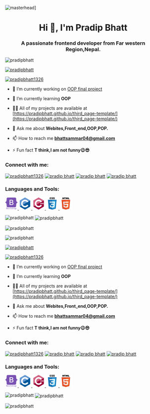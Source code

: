 ![masterhead](https://www.digitaladlectio.com/wp-content/uploads/2020/04/New-PNC-Animated-Banners.gif)]
<h1 align="center">Hi 👋, I'm Pradip Bhatt</h1>
<h3 align="center">A passionate frontend developer from Far western Region,Nepal.</h3>

<p align="left"> <img src="https://komarev.com/ghpvc/?username=pradipbhatt&label=Profile%20views&color=0e75b6&style=flat" alt="pradipbhatt" /> </p>

<p align="left"> <a href="https://github.com/ryo-ma/github-profile-trophy"><img src="https://github-profile-trophy.vercel.app/?username=pradipbhatt" alt="pradipbhatt" /></a> </p>

<p align="left"> <a href="https://twitter.com/pradipbhatt1326" target="blank"><img src="https://img.shields.io/twitter/follow/pradipbhatt1326?logo=twitter&style=for-the-badge" alt="pradipbhatt1326" /></a> </p>

- 🔭 I’m currently working on [OOP final project](https://github.com/pradipbhatt/OOP-_final-projects)

- 🌱 I’m currently learning **OOP**

- 👨‍💻 All of my projects are available at [https://pradipbhatt.github.io/third_page-template/](https://pradipbhatt.github.io/third_page-template/)

- 💬 Ask me about **Webites,Front_end,OOP,POP.**

- 📫 How to reach me **bhattsammar04@gmail.com**

- ⚡ Fun fact **T think,I am not funny😉😎**

<h3 align="left">Connect with me:</h3>
<p align="left">
<a href="https://twitter.com/pradipbhatt1326" target="blank"><img align="center" src="https://raw.githubusercontent.com/rahuldkjain/github-profile-readme-generator/master/src/images/icons/Social/twitter.svg" alt="pradipbhatt1326" height="30" width="40" /></a>
<a href="https://linkedin.com/in/pradip bhatt" target="blank"><img align="center" src="https://raw.githubusercontent.com/rahuldkjain/github-profile-readme-generator/master/src/images/icons/Social/linked-in-alt.svg" alt="pradip bhatt" height="30" width="40" /></a>
<a href="https://fb.com/pradip bhatt" target="blank"><img align="center" src="https://raw.githubusercontent.com/rahuldkjain/github-profile-readme-generator/master/src/images/icons/Social/facebook.svg" alt="pradip bhatt" height="30" width="40" /></a>
<a href="https://instagram.com/pradip bhatt" target="blank"><img align="center" src="https://raw.githubusercontent.com/rahuldkjain/github-profile-readme-generator/master/src/images/icons/Social/instagram.svg" alt="pradip bhatt" height="30" width="40" /></a>
</p>

<h3 align="left">Languages and Tools:</h3>
<p align="left"> <a href="https://getbootstrap.com" target="_blank" rel="noreferrer"> <img src="https://raw.githubusercontent.com/devicons/devicon/master/icons/bootstrap/bootstrap-plain-wordmark.svg" alt="bootstrap" width="40" height="40"/> </a> <a href="https://www.cprogramming.com/" target="_blank" rel="noreferrer"> <img src="https://raw.githubusercontent.com/devicons/devicon/master/icons/c/c-original.svg" alt="c" width="40" height="40"/> </a> <a href="https://www.w3schools.com/cpp/" target="_blank" rel="noreferrer"> <img src="https://raw.githubusercontent.com/devicons/devicon/master/icons/cplusplus/cplusplus-original.svg" alt="cplusplus" width="40" height="40"/> </a> <a href="https://www.w3schools.com/css/" target="_blank" rel="noreferrer"> <img src="https://raw.githubusercontent.com/devicons/devicon/master/icons/css3/css3-original-wordmark.svg" alt="css3" width="40" height="40"/> </a> <a href="https://www.w3.org/html/" target="_blank" rel="noreferrer"> <img src="https://raw.githubusercontent.com/devicons/devicon/master/icons/html5/html5-original-wordmark.svg" alt="html5" width="40" height="40"/> </a> </p>

<p><img align="left" src="https://github-readme-stats.vercel.app/api/top-langs?username=pradipbhatt&show_icons=true&locale=en&layout=compact" alt="pradipbhatt" /></p>

<p>&nbsp;<img align="center" src="https://github-readme-stats.vercel.app/api?username=pradipbhatt&show_icons=true&locale=en" alt="pradipbhatt" /></p>

<p><img align="center" src="https://github-readme-streak-stats.herokuapp.com/?user=pradipbhatt&" alt="pradipbhatt" /></p>


<p align="left"> <img src="https://komarev.com/ghpvc/?username=pradipbhatt&label=Profile%20views&color=0e75b6&style=flat" alt="pradipbhatt" /> </p>

<p align="left"> <a href="https://github.com/ryo-ma/github-profile-trophy"><img src="https://github-profile-trophy.vercel.app/?username=pradipbhatt" alt="pradipbhatt" /></a> </p>

<p align="left"> <a href="https://twitter.com/pradipbhatt1326" target="blank"><img src="https://img.shields.io/twitter/follow/pradipbhatt1326?logo=twitter&style=for-the-badge" alt="pradipbhatt1326" /></a> </p>

- 🔭 I’m currently working on [OOP final project](https://github.com/pradipbhatt/OOP-_final-projects)

- 🌱 I’m currently learning **OOP**

- 👨‍💻 All of my projects are available at [https://pradipbhatt.github.io/third_page-template/](https://pradipbhatt.github.io/third_page-template/)

- 💬 Ask me about **Webites,Front_end,OOP,POP.**

- 📫 How to reach me **bhattsammar04@gmail.com**

- ⚡ Fun fact **T think,I am not funny😉😎**

<h3 align="left">Connect with me:</h3>
<p align="left">
<a href="https://twitter.com/pradipbhatt1326" target="blank"><img align="center" src="https://raw.githubusercontent.com/rahuldkjain/github-profile-readme-generator/master/src/images/icons/Social/twitter.svg" alt="pradipbhatt1326" height="30" width="40" /></a>
<a href="https://linkedin.com/in/pradip bhatt" target="blank"><img align="center" src="https://raw.githubusercontent.com/rahuldkjain/github-profile-readme-generator/master/src/images/icons/Social/linked-in-alt.svg" alt="pradip bhatt" height="30" width="40" /></a>
<a href="https://fb.com/pradip bhatt" target="blank"><img align="center" src="https://raw.githubusercontent.com/rahuldkjain/github-profile-readme-generator/master/src/images/icons/Social/facebook.svg" alt="pradip bhatt" height="30" width="40" /></a>
<a href="https://instagram.com/pradip bhatt" target="blank"><img align="center" src="https://raw.githubusercontent.com/rahuldkjain/github-profile-readme-generator/master/src/images/icons/Social/instagram.svg" alt="pradip bhatt" height="30" width="40" /></a>
</p>

<h3 align="left">Languages and Tools:</h3>
<p align="left"> <a href="https://getbootstrap.com" target="_blank" rel="noreferrer"> <img src="https://raw.githubusercontent.com/devicons/devicon/master/icons/bootstrap/bootstrap-plain-wordmark.svg" alt="bootstrap" width="40" height="40"/> </a> <a href="https://www.cprogramming.com/" target="_blank" rel="noreferrer"> <img src="https://raw.githubusercontent.com/devicons/devicon/master/icons/c/c-original.svg" alt="c" width="40" height="40"/> </a> <a href="https://www.w3schools.com/cpp/" target="_blank" rel="noreferrer"> <img src="https://raw.githubusercontent.com/devicons/devicon/master/icons/cplusplus/cplusplus-original.svg" alt="cplusplus" width="40" height="40"/> </a> <a href="https://www.w3schools.com/css/" target="_blank" rel="noreferrer"> <img src="https://raw.githubusercontent.com/devicons/devicon/master/icons/css3/css3-original-wordmark.svg" alt="css3" width="40" height="40"/> </a> <a href="https://www.w3.org/html/" target="_blank" rel="noreferrer"> <img src="https://raw.githubusercontent.com/devicons/devicon/master/icons/html5/html5-original-wordmark.svg" alt="html5" width="40" height="40"/> </a> </p>

<p><img align="left" src="https://github-readme-stats.vercel.app/api/top-langs?username=pradipbhatt&show_icons=true&locale=en&layout=compact" alt="pradipbhatt" /></p>

<p>&nbsp;<img align="center" src="https://github-readme-stats.vercel.app/api?username=pradipbhatt&show_icons=true&locale=en" alt="pradipbhatt" /></p>

<p><img align="center" src="https://github-readme-streak-stats.herokuapp.com/?user=pradipbhatt&" alt="pradipbhatt" /></p>
